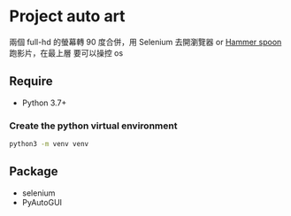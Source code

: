 # Project auto art

兩個 full-hd 的螢幕轉 90 度合併，用 Selenium 去開瀏覽器 or [Hammer spoon](https://www.hammerspoon.org)
跑影片，在最上層
要可以操控 os

## Require

- Python 3.7+

### Create the python virtual environment

```sh
python3 -m venv venv
```

## Package

- selenium
- PyAutoGUI
